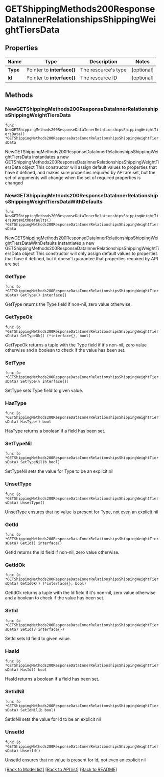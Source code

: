 # GETShippingMethods200ResponseDataInnerRelationshipsShippingWeightTiersData

## Properties

Name | Type | Description | Notes
------------ | ------------- | ------------- | -------------
**Type** | Pointer to **interface{}** | The resource&#39;s type | [optional] 
**Id** | Pointer to **interface{}** | The resource ID | [optional] 

## Methods

### NewGETShippingMethods200ResponseDataInnerRelationshipsShippingWeightTiersData

`func NewGETShippingMethods200ResponseDataInnerRelationshipsShippingWeightTiersData() *GETShippingMethods200ResponseDataInnerRelationshipsShippingWeightTiersData`

NewGETShippingMethods200ResponseDataInnerRelationshipsShippingWeightTiersData instantiates a new GETShippingMethods200ResponseDataInnerRelationshipsShippingWeightTiersData object
This constructor will assign default values to properties that have it defined,
and makes sure properties required by API are set, but the set of arguments
will change when the set of required properties is changed

### NewGETShippingMethods200ResponseDataInnerRelationshipsShippingWeightTiersDataWithDefaults

`func NewGETShippingMethods200ResponseDataInnerRelationshipsShippingWeightTiersDataWithDefaults() *GETShippingMethods200ResponseDataInnerRelationshipsShippingWeightTiersData`

NewGETShippingMethods200ResponseDataInnerRelationshipsShippingWeightTiersDataWithDefaults instantiates a new GETShippingMethods200ResponseDataInnerRelationshipsShippingWeightTiersData object
This constructor will only assign default values to properties that have it defined,
but it doesn't guarantee that properties required by API are set

### GetType

`func (o *GETShippingMethods200ResponseDataInnerRelationshipsShippingWeightTiersData) GetType() interface{}`

GetType returns the Type field if non-nil, zero value otherwise.

### GetTypeOk

`func (o *GETShippingMethods200ResponseDataInnerRelationshipsShippingWeightTiersData) GetTypeOk() (*interface{}, bool)`

GetTypeOk returns a tuple with the Type field if it's non-nil, zero value otherwise
and a boolean to check if the value has been set.

### SetType

`func (o *GETShippingMethods200ResponseDataInnerRelationshipsShippingWeightTiersData) SetType(v interface{})`

SetType sets Type field to given value.

### HasType

`func (o *GETShippingMethods200ResponseDataInnerRelationshipsShippingWeightTiersData) HasType() bool`

HasType returns a boolean if a field has been set.

### SetTypeNil

`func (o *GETShippingMethods200ResponseDataInnerRelationshipsShippingWeightTiersData) SetTypeNil(b bool)`

 SetTypeNil sets the value for Type to be an explicit nil

### UnsetType
`func (o *GETShippingMethods200ResponseDataInnerRelationshipsShippingWeightTiersData) UnsetType()`

UnsetType ensures that no value is present for Type, not even an explicit nil
### GetId

`func (o *GETShippingMethods200ResponseDataInnerRelationshipsShippingWeightTiersData) GetId() interface{}`

GetId returns the Id field if non-nil, zero value otherwise.

### GetIdOk

`func (o *GETShippingMethods200ResponseDataInnerRelationshipsShippingWeightTiersData) GetIdOk() (*interface{}, bool)`

GetIdOk returns a tuple with the Id field if it's non-nil, zero value otherwise
and a boolean to check if the value has been set.

### SetId

`func (o *GETShippingMethods200ResponseDataInnerRelationshipsShippingWeightTiersData) SetId(v interface{})`

SetId sets Id field to given value.

### HasId

`func (o *GETShippingMethods200ResponseDataInnerRelationshipsShippingWeightTiersData) HasId() bool`

HasId returns a boolean if a field has been set.

### SetIdNil

`func (o *GETShippingMethods200ResponseDataInnerRelationshipsShippingWeightTiersData) SetIdNil(b bool)`

 SetIdNil sets the value for Id to be an explicit nil

### UnsetId
`func (o *GETShippingMethods200ResponseDataInnerRelationshipsShippingWeightTiersData) UnsetId()`

UnsetId ensures that no value is present for Id, not even an explicit nil

[[Back to Model list]](../README.md#documentation-for-models) [[Back to API list]](../README.md#documentation-for-api-endpoints) [[Back to README]](../README.md)


